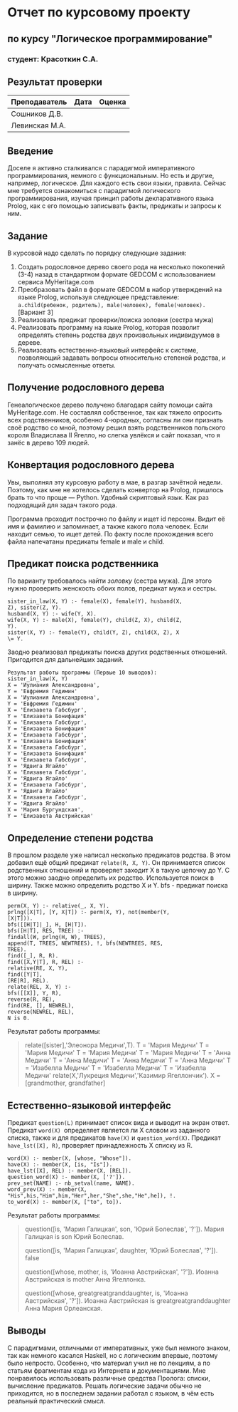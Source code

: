 ﻿# Отчет по курсовому проекту
## по курсу "Логическое программирование"

### студент: Красоткин С.А.

## Результат проверки

| Преподаватель     | Дата         |  Оценка       |
|-------------------|--------------|---------------|
| Сошников Д.В. |              |               |
| Левинская М.А.|              |               |

## Введение

Доселе я активно сталкивался с парадигмой императивного программирования, немного с функциональным. Но есть и другие, например, логическое. Для каждого есть свои языки, правила. Сейчас мне требуется ознакомиться с парадигмой логического программирования, изучая принцип работы декларативного языка Prolog, как с его помощью записывать
факты, предикаты и запросы к ним.

## Задание

В курсовой надо сделать по порядку следующие задания:

 1. Создать родословное дерево своего рода на несколько поколений (3-4) назад в стандартном формате GEDCOM с использованием сервиса MyHeritage.com 
 2. Преобразовать файл в формате GEDCOM в набор утверждений на языке Prolog, используя следующее представление: `a.child(ребенок, родитель), male(человек), female(человек).` [Вариант 3]
 3. Реализовать предикат проверки/поиска золовки (сестра мужа) 
 4. Реализовать программу на языке Prolog, которая позволит определять степень родства двух произвольных индивидуумов в дереве. 
 5. Реализовать естественно-языковый интерфейс к системе, позволяющий задавать вопросы относительно степеней родства, и получать осмысленные ответы.

## Получение родословного дерева

Генеалогическое дерево получено благодаря сайту помощи сайта MyHeritage.com. Не  составлял собственное, так как тяжело
опросить всех родственников, особенно 4-юродных, согласны ли они признать своё родство со мной, поэтому решил взять родственников польского короля Владислава II Ягелло, но слегка увлёкся и сайт показал, что я занёс в дерево 109 людей.

## Конвертация родословного дерева

Увы, выполнял эту курсовую работу в мае, в разгар
зачётной недели. Поэтому, как мне не хотелось сделать конвертор на Prolog, пришлось брать то что проще — Python. Удобный скриптовый язык. Как раз подходящий для задач такого
рода.

Программа проходит построчно по файлу и ищет id персоны. Видит её имя и фамилию и запоминает, а также какого пола человек. Если  находит семью, то ищет детей. По факту после прохождения всего файла напечатаны предикаты
female и male и child.

## Предикат поиска родственника

По варианту требовалось найти *золовку* (сестра мужа). Для этого нужно проверить женскость обоих полов, предикат мужа и сестры.

    sister_in_law(X, Y) :- female(X), female(Y), husband(X,
    Z), sister(Z, Y).
    husband(X, Y) :- wife(Y, X).
    wife(X, Y) :- male(X), female(Y), child(Z, X), child(Z,
    Y).
    sister(X, Y) :- female(Y), child(Y, Z), child(X, Z), X
    \= Y.

Заодно реализовал предикаты поиска других родственных отношений. Пригодится для дальнейших заданий.
```
Результат работы программы (Первые 10 выводов):
sister_in_law(X, Y)
X = 'Иулиания Александровна',
Y = 'Евфремия Гедимин'
X = 'Иулиания Александровна',
Y = 'Евфремия Гедимин'
X = 'Елизавета Габсбург',
Y = 'Елизавета Бонифация'
X = 'Елизавета Габсбург',
Y = 'Елизавета Бонифация'
X = 'Елизавета Габсбург',
Y = 'Елизавета Бонифация'
X = 'Елизавета Габсбург',
Y = 'Елизавета Бонифация'
X = 'Елизавета Габсбург',
Y = 'Ядвига Ягайло'
X = 'Елизавета Габсбург',
Y = 'Ядвига Ягайло'
X = 'Елизавета Габсбург',
Y = 'Ядвига Ягайло'
X = 'Елизавета Габсбург',
Y = 'Ядвига Ягайло'
X = 'Мария Бургундская',
Y = 'Елизавета Австрийская'
```
## Определение степени родства

В прошлом разделе уже написал несколько предикатов родства. В этом добавил ещё общий предикат `relate(R, X, Y)`. Он принимается список родственных отношений и проверяет
заходит X в такую цепочку до Y. С этого можно заодно определить их родство. Используется поиск в ширину. Также можно определить родство X и Y. bfs - предикат поиска в
ширину.

    perm(X, Y) :- relative(_, X, Y).
    prlng([X|T], [Y, X|T]) :- perm(X, Y), not(member(Y,
    [X|T])).
    bfs([[H|T]|_], H, [H|T]).
    bfs([H|T], RES, TREE) :-
    findall(W, prlng(H, W), TREES),
    append(T, TREES, NEWTREES), !, bfs(NEWTREES, RES,
    TREE).
    find([_], R, R).
    find([X,Y|T], R, REL) :-
    relative(RE, X, Y),
    find([Y|T],
    [RE|R], REL).
    relate(REL, X, Y) :-
    bfs([[X]], Y, R),
    reverse(R, RE),
    find(RE, [], NEWREL),
    reverse(NEWREL, REL),
    N is 0.

Результат работы программы:

> relate([sister],'Элеонора Медичи',T). 
> T = 'Мария Медичи' 
> T = 'Мария Медичи' 
> T = 'Мария Медичи' 
> T = 'Мария Медичи' 
> T = 'Анна Медичи' 
> T = 'Анна Медичи' 
> T = 'Анна Медичи' 
> T = 'Анна Медичи' 
> T = 'Изабелла  Медичи' 
> T = 'Изабелла Медичи' 
> T = 'Изабелла Медичи' 
> relate(X,'Лукреция Медичи','Казимир Ягеллончик'). 
> X = [grandmother, grandfather]

## Естественно-языковой интерфейс

Предикат `question(L)` принимает список вида и выводит на экран ответ. Предикат `word(X) `определяет является ли X словом из заданного списка, также и для предикатов `have(X)` и
`question_word(X)`. Предикат `have_lst([X], R)`, проверяет принадлежность X списку из R.

    word(X) :- member(X, [whose, "Whose"]).
    have(X) :- member(X, [is, "Is"]).
    have_lst([X], REL) :- member(X, [REL]).
    question_word(X) :- member(X, ['?']).
    prev_set(NAME) :- nb_setval(name, NAME).
    word_prev(X) :- member(X, "His",his,"Him",him,"Her",her,"She",she,"He",he]), !.
    to_word(X) :- member(X, ["to", to]).

Результат работы программы:

> question([is, 'Мария Галицкая', son, 'Юрий Болеслав', '?']). Мария
> Галицкая is son Юрий Болеслав.
> 
> question([is, 'Мария Галицкая', daughter, 'Юрий Болеслав', '?']).
> false
> 
> question([whose, mother, is, 'Иоанна Австрийская', '?']). Иоанна
> Австрийская is mother Анна Ягеллонка.
> 
> question([whose, greatgreatgranddaughter, is, 'Иоанна Австрийская', '?']).
> Иоанна Австрийская is greatgreatgranddaughter Анна Мария Орлеанская.

## Выводы
С парадигмами, отличными от императивных, уже был немного знаком, так как немного касался Haskell, но с логическим впервые, поэтому было непросто. Особенно, что материал учил не по лекциям, а по статьям фрагментам кода из Интернета и документациями.
Мне понравилось использовать различные средства Пролога: списки, вычисление предикатов.
Решать логические задачи обычно не приходится, но в последнем задании работал с языком, в чём есть реальный практический смысл.


